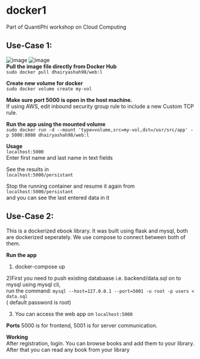 # docker1
Part of QuantiPhi workshop on Cloud Computing

## Use-Case 1:   
![image](https://user-images.githubusercontent.com/31621421/56863551-3df61a00-69d5-11e9-8cfc-e13ce20d880e.png)
![image](https://user-images.githubusercontent.com/31621421/56863571-9e855700-69d5-11e9-83d2-26a1a9733d01.png)  
**Pull the image file directly from Docker Hub**   
`sudo docker pull dhairyashah98/web:l` 

**Create new volume for docker**  
`sudo docker volume create my-vol`

**Make sure port 5000 is open in the host machine.**  
If using AWS, edit inbound security group rule to include a new Custom TCP rule.  

**Run the app using the mounted volume**  
`sudo docker run -d --mount 'type=volume,src=my-vol,dst=/usr/src/app' -p 5000:8080 dhairyashah98/web:l`

**Usage**  
`localhost:5000`  
Enter first name and last name in text fields  

See the results in   
`localhost:5000/persistant`  

Stop the running container and resume it again from  
`localhost:5000/persistant`  
and you can see the last entered data in it  

## Use-Case 2:  

This is a dockerized ebook library. It was built using flask and mysql, both are dockerized seperately. We use compose to connect between both of them.  

 **Run the app**  
 1) docker-compose up  
 
 2)First you need to push existing databaase i.e. backend/data.sql on to mysql using mysql cli,   
 run the command: `mysql --host=127.0.0.1 --port=5001 -u root -p users < data.sql`  
 ( default password is root)   
 
 3) You can access the web app on `localhost:5000`   
 
 
 **Ports**
 5000 is for frontend, 5001 is for server communication.  
 
 **Working**  
 After registration, login. You can browse books and add them to your library.   
 After that you can read any book from your library  
 
 
 

